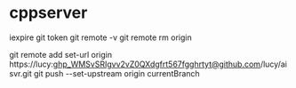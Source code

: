 # cppserver
iexpire git token 
git remote -v
git remote rm origin

git remote add set-url origin https://lucy:ghp_WMSvSRIgvv2vZ0QXdgfrt567fgghrtyt@github.com/lucy/aisvr.git
git push --set-upstream origin currentBranch

